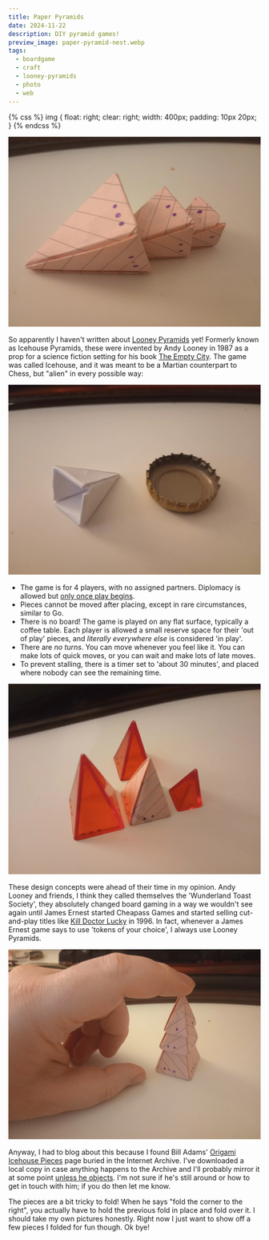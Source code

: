 ```yaml
---
title: Paper Pyramids
date: 2024-11-22
description: DIY pyramid games!
preview_image: paper-pyramid-nest.webp
tags:
  - boardgame
  - craft
  - looney-pyramids
  - photo
  - web
---
```


{% css %}
img {
    float: right;
    clear: right;
    width: 400px;
    padding: 10px 20px;
}
{% endcss %}

<img src="paper-pyramid-nest.webp" alt="three paper pyramids of different sizes, laying on the table as if a stack were just tipped over.">

So apparently I haven't written about [Looney Pyramids](https://www.looneylabs.com/pyramids-home) yet! Formerly known as Icehouse Pyramids, these were invented by Andy Looney in 1987 as a prop for a science fiction setting for his book [The Empty City](http://archive.wunderland.com/WTS/Andy/EmptyCity/emptycity.html). The game was called Icehouse, and it was meant to be a Martian counterpart to Chess, but "alien" in every possible way:

<img src="paper-pyramid-bottlecap.webp" alt="a paper pyramid next to a bottlecap, for scale. the pyramid is about half an inch wide at the base.">

- The game is for 4 players, with no assigned partners. Diplomacy is allowed but [only once play begins](https://ee0r.com/icehouse/hypothermia/07/default.html).
- Pieces cannot be moved after placing, except in rare circumstances, similar to Go.
- There is no board! The game is played on any flat surface, typically a coffee table. Each player is allowed a small reserve space for their 'out of play' pieces, and *literally everywhere else* is considered 'in play'.
- There are *no turns*. You can move whenever you feel like it. You can make lots of quick moves, or you can wait and make lots of late moves.
- To prevent stalling, there is a timer set to 'about 30 minutes', and placed where nobody can see the remaining time.

<img src="paper-pyramid-comparison.webp" alt="the paper pyramid compared to a plastic Looney Pyramid. it's about the same size.">

These design concepts were ahead of their time in my opinion. Andy Looney and friends, I think they called themselves the 'Wunderland Toast Society', they absolutely changed board gaming in a way we wouldn't see again until James Ernest started Cheapass Games and started selling cut-and-play titles like [Kill Doctor Lucky](https://crabfragmentlabs.com/shop/p/kill-doctor-lucky) in 1996. In fact, whenever a James Ernest game says to use 'tokens of your choice', I always use Looney Pyramids.

<img src="paper-pyramid-tree.webp" alt="three paper pyramids stacked upright in a pine tree shape, with a hand visible holding them in place.">

Anyway, I had to blog about this because I found Bill Adams' [Origami Icehouse Pieces](https://web.archive.org/web/20050521082358/http://www.iglou.com/biladams/IceHouse/) page buried in the Internet Archive. I've downloaded a local copy in case anything happens to the Archive and I'll probably mirror it at some point [unless he objects](/blog/2024-09-21-01-ethics-of-reuploading/). I'm not sure if he's still around or how to get in touch with him; if you do then let me know.

The pieces are a bit tricky to fold! When he says "fold the corner to the right", you actually have to hold the previous fold in place and fold over it. I should take my own pictures honestly. Right now I just want to show off a few pieces I folded for fun though. Ok bye!
